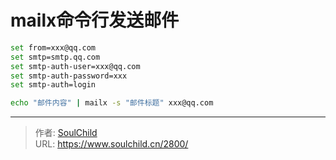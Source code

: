 # mailx命令行发送邮件

<!--more-->
```bash
set from=xxx@qq.com
set smtp=smtp.qq.com
set smtp-auth-user=xxx@qq.com
set smtp-auth-password=xxx
set smtp-auth=login

echo "邮件内容" | mailx -s "邮件标题" xxx@qq.com
```


---

> 作者: [SoulChild](https://www.soulchild.cn)  
> URL: https://www.soulchild.cn/2800/  

